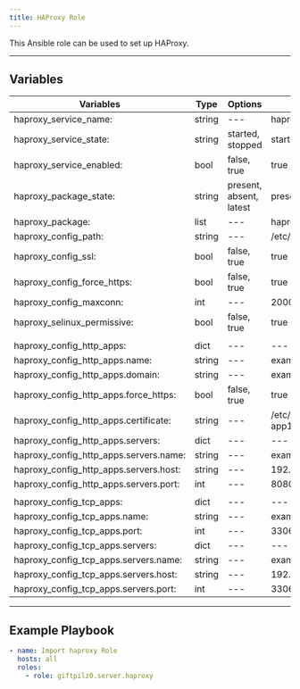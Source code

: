 ```yaml
---
title: HAProxy Role
---
```


This Ansible role can be used to set up HAProxy.

______________________________________________________________________

## Variables

| Variables                              | Type   | Options                 | Defaults                  |
| -------------------------------------- | ------ | ----------------------- | ------------------------- |
| haproxy_service_name:                  | string | ---                     | haproxy.service           |
| haproxy_service_state:                 | string | started, stopped        | started                   |
| haproxy_service_enabled:               | bool   | false, true             | true                      |
| haproxy_package_state:                 | string | present, absent, latest | present                   |
| haproxy_package:                       | list   | ---                     | haproxy                   |
| haproxy_config_path:                   | string | ---                     | /etc/haproxy/haproxy.cfg  |
| haproxy_config_ssl:                    | bool   | false, true             | true                      |
| haproxy_config_force_https:            | bool   | false, true             | true                      |
| haproxy_config_maxconn:                | int    | ---                     | 2000                      |
| haproxy_selinux_permissive:            | bool   | false, true             | true                      |
|                                        |        |                         |                           |
| haproxy_config_http_apps:              | dict   | ---                     | ---                       |
| haproxy_config_http_apps.name:         | string | ---                     | example-app1              |
| haproxy_config_http_apps.domain:       | string | ---                     | example.com               |
| haproxy_config_http_apps.force_https:  | bool   | false, true             | true                      |
| haproxy_config_http_apps.certificate:  | string | ---                     | /etc/ssl/example-app1.pem |
| haproxy_config_http_apps.servers:      | dict   | ---                     | ---                       |
| haproxy_config_http_apps.servers.name: | string | ---                     | example_server1           |
| haproxy_config_http_apps.servers.host: | string | ---                     | 192.168.1.101             |
| haproxy_config_http_apps.servers.port: | int    | ---                     | 8080                      |
|                                        |        |                         |                           |
| haproxy_config_tcp_apps:               | dict   | ---                     | ---                       |
| haproxy_config_tcp_apps.name:          | string | ---                     | example-tcp-app1          |
| haproxy_config_tcp_apps.port:          | int    | ---                     | 3306                      |
| haproxy_config_tcp_apps.servers:       | dict   | ---                     | ---                       |
| haproxy_config_tcp_apps.servers.name:  | string | ---                     | example_server1           |
| haproxy_config_tcp_apps.servers.host:  | string | ---                     | 192.168.1.101             |
| haproxy_config_tcp_apps.servers.port:  | int    | ---                     | 3306                      |

______________________________________________________________________

## Example Playbook

```yaml
- name: Import haproxy Role
  hosts: all
  roles:
    - role: giftpilz0.server.haproxy
```
